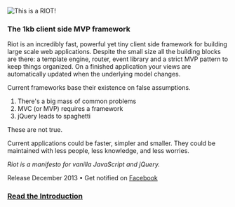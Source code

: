 
![This is a RIOT!](https://moot.it/m/img/riotjs/riot.png)

### The 1kb client side MVP framework

Riot is an incredibly fast, powerful yet tiny client side framework for building large scale web applications. Despite the small size all the building blocks are there: a template engine, router, event library and a strict MVP pattern to keep things organized. On a finished application your views are automatically updated when the underlying model changes.

Current frameworks base their existence on false assumptions.

1. There's a big mass of common problems
2. MVC (or MVP) requires a framework
3. jQuery leads to spaghetti

These are not true.

Current applications could be faster, simpler and smaller. They could be maintained with less people, less knowledge, and less worries.

*Riot is a manifesto for vanilla JavaScript and jQuery.*

Release December 2013 &bull; Get notified on [Facebook](https://facebook.com/letsmoot)

### [Read the Introduction](https://moot.it/blog/technology/riotjs-the-1kb-mvp-framework.html)
